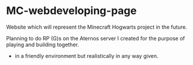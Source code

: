 # MC-webdeveloping-page

Website which will represent the Minecraft Hogwarts project in the future. 

Planning to do RP (G)s on the Aternos server I created for the purpose of playing and building together. 
- in a friendly environment but realistically in any way given. 
